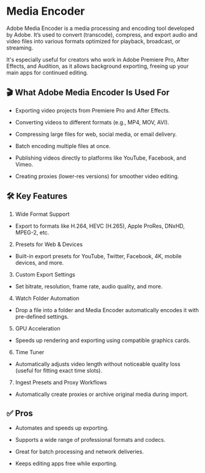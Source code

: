 # Media Encoder
Adobe Media Encoder is a media processing and encoding tool developed by Adobe. It’s used to convert (transcode), compress, and export audio and video files into various formats optimized for playback, broadcast, or streaming.

It's especially useful for creators who work in Adobe Premiere Pro, After Effects, and Audition, as it allows background exporting, freeing up your main apps for continued editing.

## 🎬 What Adobe Media Encoder Is Used For
- Exporting video projects from Premiere Pro and After Effects.

- Converting videos to different formats (e.g., MP4, MOV, AVI).

- Compressing large files for web, social media, or email delivery.

- Batch encoding multiple files at once.

- Publishing videos directly to platforms like YouTube, Facebook, and Vimeo.

- Creating proxies (lower-res versions) for smoother video editing.
## 🛠️ Key Features
1. Wide Format Support

- Export to formats like H.264, HEVC (H.265), Apple ProRes, DNxHD, MPEG-2, etc.

2. Presets for Web & Devices

- Built-in export presets for YouTube, Twitter, Facebook, 4K, mobile devices, and more.

3. Custom Export Settings

- Set bitrate, resolution, frame rate, audio quality, and more.

4. Watch Folder Automation

- Drop a file into a folder and Media Encoder automatically encodes it with pre-defined settings.

5. GPU Acceleration

- Speeds up rendering and exporting using compatible graphics cards.

6. Time Tuner

- Automatically adjusts video length without noticeable quality loss (useful for fitting exact time slots).

7. Ingest Presets and Proxy Workflows

- Automatically create proxies or archive original media during import.
## ✅ Pros
- Automates and speeds up exporting.

- Supports a wide range of professional formats and codecs.

- Great for batch processing and network deliveries.

- Keeps editing apps free while exporting.
